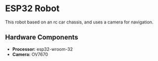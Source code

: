 # ESP32 Robot
This robot based on an rc car chassis, and uses a camera for navigation. 

## Hardware Components
- **Processor:** esp32-wroom-32
- **Camera:** OV7670